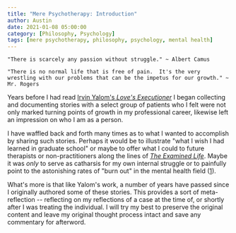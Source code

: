 ```yaml
---
title: "Mere Psychotherapy: Introduction"
author: Austin
date: 2021-01-08 05:00:00
category: [Philosophy, Psychology]
tags: [mere psychotherapy, philosophy, psychology, mental health]
---
```


```"There is scarcely any passion without struggle." ~ Albert Camus```

```"There is no normal life that is free of pain.  It's the very wrestling with our problems that can be the impetus for our growth." ~ Mr. Rogers```

Years before I had read [Irvin Yalom's *Love's Executioner*](https://amzn.to/35laXoa) I began collecting and documenting stories with a select group of patients who I felt were not only marked turning points of growth in my professional career, likewise left an impression on who I am as a person.

I have waffled back and forth many times as to what I wanted to accomplish by sharing such stories.  Perhaps it would be to illustrate "what I wish I had learned in graduate school" or maybe to offer what I could to future therapists or non-practitioners along the lines of [*The Examined Life*](https://amzn.to/38s0WI5).  Maybe it was *only* to serve as catharsis for my own internal struggle or to painfully point to the astonishing rates of "burn out" in the mental health field ([1](https://www.ncbi.nlm.nih.gov/pmc/articles/PMC3156844/)).

What's more is that like Yalom's work, a number of years have passed since I originally authored some of these stories.  This provides a sort of meta-reflection -- reflecting on my reflections of a case at the time of, or shortly after I was treating the individual.  I will try my best to preserve the original content and leave my original thought process intact and save any commentary for afterword.
